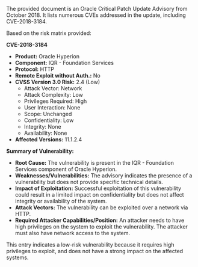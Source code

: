 The provided document is an Oracle Critical Patch Update Advisory from October 2018. It lists numerous CVEs addressed in the update, including CVE-2018-3184.

Based on the risk matrix provided:

**CVE-2018-3184**

*   **Product:** Oracle Hyperion
*   **Component:** IQR - Foundation Services
*   **Protocol:** HTTP
*   **Remote Exploit without Auth.:** No
*   **CVSS Version 3.0 Risk:** 2.4 (Low)
    *   Attack Vector: Network
    *   Attack Complexity: Low
    *   Privileges Required: High
    *   User Interaction: None
    *   Scope: Unchanged
    *   Confidentiality: Low
    *   Integrity: None
    *   Availability: None
*   **Affected Versions:** 11.1.2.4

**Summary of Vulnerability:**

*   **Root Cause:** The vulnerability is present in the IQR - Foundation Services component of Oracle Hyperion.
*   **Weaknesses/Vulnerabilities:** The advisory indicates the presence of a vulnerability but does not provide specific technical details.
*   **Impact of Exploitation:** Successful exploitation of this vulnerability could result in a limited impact on confidentiality but does not affect integrity or availability of the system.
*  **Attack Vectors:** The vulnerability can be exploited over a network via HTTP.
*   **Required Attacker Capabilities/Position:** An attacker needs to have high privileges on the system to exploit the vulnerability. The attacker must also have network access to the system.

This entry indicates a low-risk vulnerability because it requires high privileges to exploit, and does not have a strong impact on the affected systems.